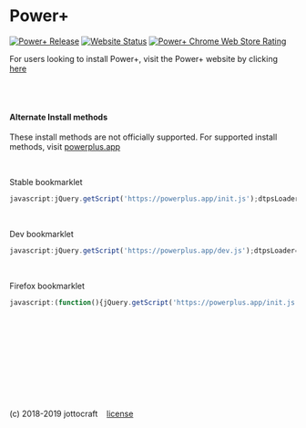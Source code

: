# Power+
[![Power+ Release](https://img.shields.io/github/release/jottocraft/dtps.svg)](https://github.com/jottocraft/dtps/releases)
[![Website Status](https://img.shields.io/website/https/powerplus.app.svg?label=server%20status)](https://powerplus.app)
[![Power+ Chrome Web Store Rating](https://img.shields.io/chrome-web-store/stars/pakgdifknldaiglefmpkkgfjndemfapo.svg)](https://chrome.google.com/webstore/detail/power%20/pakgdifknldaiglefmpkkgfjndemfapo/reviews)

For users looking to install Power+, visit the Power+ website by clicking [here](https://powerplus.app/?install=true)

<br /><br />

#### Alternate Install methods
These install methods are not officially supported. For supported install methods, visit [powerplus.app](https://powerplus.app)

<br />

Stable bookmarklet

```javascript
javascript:jQuery.getScript('https://powerplus.app/init.js');dtpsLoader=2;
```

<br />

Dev bookmarklet

```javascript
javascript:jQuery.getScript('https://powerplus.app/dev.js');dtpsLoader=2;
```

<br />

Firefox bookmarklet

```javascript
javascript:(function(){jQuery.getScript('https://powerplus.app/init.js');dtpsLoader=2;})();
```

<br /><br />

<br /><br /><br /><br /><br /><br />

(c) 2018-2019 jottocraft &nbsp;&nbsp; [license](https://github.com/jottocraft/dtps/blob/master/LICENSE)

